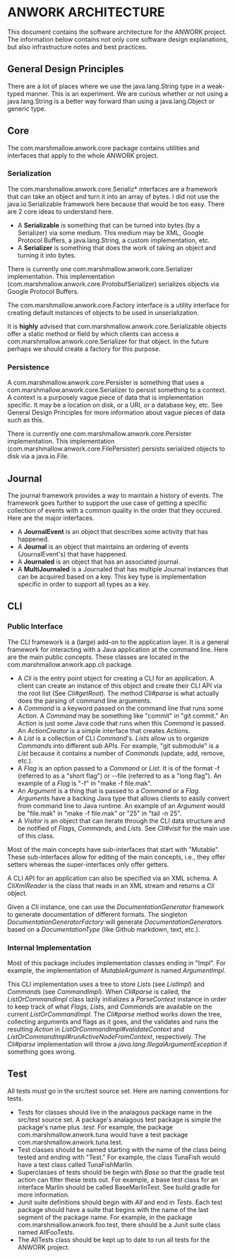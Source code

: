 # ANWORK ARCHITECTURE

This document contains the software architecture for the ANWORK project. The information below
contains not only core software design explanations, but also infrastructure notes and best
practices.

## General Design Principles

There are a lot of places where we use the java.lang.String type in a weak-typed manner. This is an
experiment. We are curious whether or not using a java.lang.String is a better way forward than
using a java.lang.Object or generic type.

## Core

The com.marshmallow.anwork.core package contains utilities and interfaces that apply to the whole
ANWORK project.

### Serialization

The com.marshmallow.anwork.core.Serializ* interfaces are a framework that can take an object and
turn it into an array of bytes. I did not use the java.io.Serializable framework here because that
would be too easy. There are 2 core ideas to understand here.
- A **Serializable** is something that can be turned into bytes (by a Serializer) via some medium.
  This medium may be XML, Google Protocol Buffers, a java.lang.String, a custom implementation, etc.
- A **Serializer** is something that does the work of taking an object and turning it into bytes.

There is currently one com.marshmallow.anwork.core.Serializer implementation. This implementation
(com.marshmallow.anwork.core.ProtobufSerializer) serializes objects via Google Protocol Buffers.

The com.marshmallow.anwork.core.Factory interface is a utility interface for creating default
instances of objects to be used in unserialization.

It is **highly** advised that com.marshmallow.anwork.core.Serializable objects offer a static method
or field by which clients can access a com.marshmallow.anwork.core.Serializer for that object. In
the future perhaps we should create a factory for this purpose.

### Persistence

A com.marshmallow.anwork.core.Persister is something that uses a
com.marshmallow.anwork.core.Serializer to persist something to a context. A context is a purposely
vague piece of data that is implementation specific. It may be a location on disk, or a URI, or a
database key, etc. See General Design Principles for more information about vague pieces of data
such as this.

There is currently one com.marshmallow.anwork.core.Persister implementation. This implementation
(com.marshmallow.anwork.core.FilePersister) persists serialized objects to disk via a java.io.File.

## Journal

The journal framework provides a way to maintain a history of events. The framework goes further to
support the use case of getting a specific collection of events with a common quality in the order
that they occured. Here are the major interfaces.
- A **JournalEvent** is an object that describes some activity that has happened.
- A **Journal** is an object that maintains an ordering of events (JournalEvent's) that have
  happened.
- A **Journaled** is an object that has an associated journal.
- A **MultiJournaled** is a Journaled that has multiple Journal instances that can be acquired based
  on a key. This key type is implementation specific in order to support all types as a key.

## CLI

### Public Interface

The CLI framework is a (large) add-on to the application layer. It is a general framework for
interacting with a Java application at the command line. Here are the main public concepts. These
classes are located in the com.marshmallow.anwork.app.cli package.
- A *Cli* is the entry point object for creating a CLI for an application. A client can create an
  instance of this object and create their CLI API via the root list (See *Cli#getRoot*). The
  method *Cli#parse* is what actually does the parsing of command line arguments.
- A *Command* is a keyword passed on the command line that runs some *Action*. A *Command* may be
  something like "commit" in "git commit." An *Action* is just some Java code that runs when this
  *Command* is passed. An *ActionCreator* is a simple interface that creates *Action*s.
- A *List* is a collection of CLI *Command*'s. *List*s allow us to organize *Command*s into
  different sub APIs. For example, "git submodule" is a *List* because it contains a number of
  *Command*s (update, add, remove, etc.).
- A *Flag* is an option passed to a *Command* or *List*. It is of the format -f (referred to as a
  "short flag") or --file (referred to as a "long flag"). An example of a *Flag* is "-f" in
  "make -f file.mak".
- An *Argument* is a thing that is passed to a *Command* or a *Flag*. *Argument*s have a backing
  Java type that allows clients to easily convert from command line to Java runtime. An example of
  an *Argument* would be "file.mak" in "make -f file.mak" or "25" in "tail -n 25".
- A *Visitor* is an object that can iterate through the CLI data structure and be notified of
  *Flag*s, *Command*s, and *List*s. See *Cli#visit* for the main use of this class.

Most of the main concepts have sub-interfaces that start with "Mutable". These sub-interfaces allow
for editing of the main concepts, i.e., they offer setters whereas the super-interfaces only offer
getters.

A CLI API for an application can also be specified via an XML schema. A *CliXmlReader* is the class
that reads in an XML stream and returns a *Cli* object.

Given a *Cli* instance, one can use the *DocumentationGenerator* framework to generate
documentation of different formats. The singleton *DocumentationGeneratorFactory* will generate
*DocumentationGenerator*s based on a *DocumentationType* (like Github markdown, text, etc.).  

### Internal Implementation

Most of this package includes implementation classes ending in "Impl". For example, the
implementation of *MutableArgument* is named *ArgumentImpl*.

This CLI implementation uses a tree to store *List*s (see *ListImpl*) and *Command*s (see
*CommandImpl*). When *Cli#parse* is called, the *ListOrCommandImpl* class lazily initializes a
*ParseContext* instance in order to keep track of what *Flag*s, *List*s, and *Command*s are
available on the current *ListOrCommandImpl*. The *Cli#parse* method works down the tree,
collecting arguments and flags as it goes, and the validates and runs the resulting *Action* in
*ListOrCommandImpl#validateContext* and *ListOrCommandImpl#runActiveNodeFromContext*, respectively.
The *Cli#parse* implementation will throw a *java.lang.IllegalArgumentException* if something goes
wrong. 

## Test

All tests must go in the src/test source set. Here are naming conventions for tests.
- Tests for classes should live in the analagous package name in the src/test source set. A
  package's analagous test package is simple the package's name plus *.test*. For example, the
  package com.marshmallow.anwork.tuna would have a test package com.marshmallow.anwork.tuna.test.
- Test classes should be named starting with the name of the class being tested and ending with
  "Test." For example, the class TunaFish would have a test class called TunaFishMarlin.
- Superclasses of tests should be begin with *Base* so that the gradle test action can filter these
  tests out. For example, a base test class for an interface Marlin should be called BaseMarlinTest.
  See build.gradle for more information.
- Junit suite definitions should begin with *All* and end in *Tests*. Each test package should have
  a suite that begins with the name of the last segment of the package name. For example, in the
  package com.marshmallow.anwork.foo.test, there should be a Junit suite class named AllFooTests.
- The AllTests class should be kept up to date to run all tests for the ANWORK project.